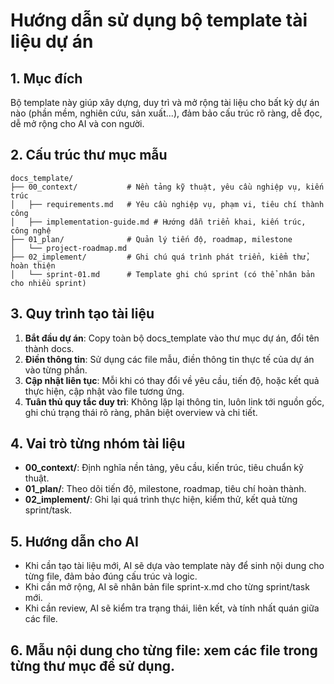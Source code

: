 # Hướng dẫn sử dụng bộ template tài liệu dự án

## 1. Mục đích
Bộ template này giúp xây dựng, duy trì và mở rộng tài liệu cho bất kỳ dự án nào (phần mềm, nghiên cứu, sản xuất...), đảm bảo cấu trúc rõ ràng, dễ đọc, dễ mở rộng cho AI và con người.

## 2. Cấu trúc thư mục mẫu

```
docs_template/
├── 00_context/           # Nền tảng kỹ thuật, yêu cầu nghiệp vụ, kiến trúc
│   ├── requirements.md   # Yêu cầu nghiệp vụ, phạm vi, tiêu chí thành công
│   ├── implementation-guide.md # Hướng dẫn triển khai, kiến trúc, công nghệ
├── 01_plan/              # Quản lý tiến độ, roadmap, milestone
│   └── project-roadmap.md
├── 02_implement/         # Ghi chú quá trình phát triển, kiểm thử, hoàn thiện
│   └── sprint-01.md      # Template ghi chú sprint (có thể nhân bản cho nhiều sprint)
```

## 3. Quy trình tạo tài liệu

1. **Bắt đầu dự án**: Copy toàn bộ docs_template vào thư mục dự án, đổi tên thành docs.
2. **Điền thông tin**: Sử dụng các file mẫu, điền thông tin thực tế của dự án vào từng phần.
3. **Cập nhật liên tục**: Mỗi khi có thay đổi về yêu cầu, tiến độ, hoặc kết quả thực hiện, cập nhật vào file tương ứng.
4. **Tuân thủ quy tắc duy trì**: Không lặp lại thông tin, luôn link tới nguồn gốc, ghi chú trạng thái rõ ràng, phân biệt overview và chi tiết.

## 4. Vai trò từng nhóm tài liệu

- **00_context/**: Định nghĩa nền tảng, yêu cầu, kiến trúc, tiêu chuẩn kỹ thuật.
- **01_plan/**: Theo dõi tiến độ, milestone, roadmap, tiêu chí hoàn thành.
- **02_implement/**: Ghi lại quá trình thực hiện, kiểm thử, kết quả từng sprint/task.

## 5. Hướng dẫn cho AI

- Khi cần tạo tài liệu mới, AI sẽ dựa vào template này để sinh nội dung cho từng file, đảm bảo đúng cấu trúc và logic.
- Khi cần mở rộng, AI sẽ nhân bản file sprint-x.md cho từng sprint/task mới.
- Khi cần review, AI sẽ kiểm tra trạng thái, liên kết, và tính nhất quán giữa các file.

## 6. Mẫu nội dung cho từng file: xem các file trong từng thư mục để sử dụng.
